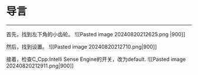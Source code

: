 # 导言
---
首先，找到左下角的小齿轮。
![[Pasted image 20240820212625.png |900]]

然后，找到设置。
![[Pasted image 20240820212710.png|900]]

接着，检查C_Cpp:Intelli Sense Engine的开关，改为default.
![[Pasted image 20240820212911.png|900]]
